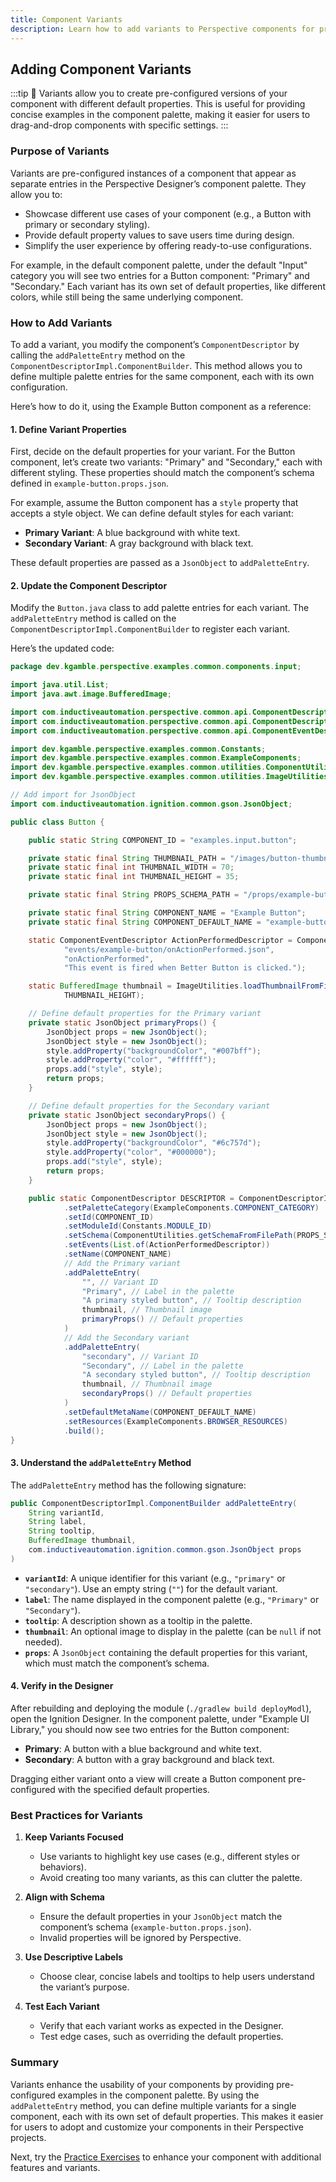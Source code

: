 ```yaml
---
title: Component Variants
description: Learn how to add variants to Perspective components for pre-configured examples
---
```


## Adding Component Variants

:::tip 📝
Variants allow you to create pre-configured versions of your component with different default properties. This is useful for providing concise examples in the component palette, making it easier for users to drag-and-drop components with specific settings.
:::

### Purpose of Variants

Variants are pre-configured instances of a component that appear as separate entries in the Perspective Designer’s component palette. They allow you to:

- Showcase different use cases of your component (e.g., a Button with primary or secondary styling).
- Provide default property values to save users time during design.
- Simplify the user experience by offering ready-to-use configurations.

For example, in the default component palette, under the default "Input" category you will see two entries for a Button component: "Primary" and "Secondary." Each variant has its own set of default properties, like different colors, while still being the same underlying component.

### How to Add Variants

To add a variant, you modify the component’s `ComponentDescriptor` by calling the `addPaletteEntry` method on the `ComponentDescriptorImpl.ComponentBuilder`. This method allows you to define multiple palette entries for the same component, each with its own configuration.

Here’s how to do it, using the Example Button component as a reference:

#### 1. Define Variant Properties

First, decide on the default properties for your variant. For the Button component, let’s create two variants: "Primary" and "Secondary," each with different styling. These properties should match the component’s schema defined in `example-button.props.json`.

For example, assume the Button component has a `style` property that accepts a style object. We can define default styles for each variant:

- **Primary Variant**: A blue background with white text.
- **Secondary Variant**: A gray background with black text.

These default properties are passed as a `JsonObject` to `addPaletteEntry`.

#### 2. Update the Component Descriptor

Modify the `Button.java` class to add palette entries for each variant. The `addPaletteEntry` method is called on the `ComponentDescriptorImpl.ComponentBuilder` to register each variant.

Here’s the updated code:

```java title="common/src/main/java/dev/kgamble/perspective/examples/common/components/input/Button.java"
package dev.kgamble.perspective.examples.common.components.input;

import java.util.List;
import java.awt.image.BufferedImage;

import com.inductiveautomation.perspective.common.api.ComponentDescriptor;
import com.inductiveautomation.perspective.common.api.ComponentDescriptorImpl;
import com.inductiveautomation.perspective.common.api.ComponentEventDescriptor;

import dev.kgamble.perspective.examples.common.Constants;
import dev.kgamble.perspective.examples.common.ExampleComponents;
import dev.kgamble.perspective.examples.common.utilities.ComponentUtilities;
import dev.kgamble.perspective.examples.common.utilities.ImageUtilities;

// Add import for JsonObject
import com.inductiveautomation.ignition.common.gson.JsonObject;

public class Button {

    public static String COMPONENT_ID = "examples.input.button";

    private static final String THUMBNAIL_PATH = "/images/button-thumbnail.png";
    private static final int THUMBNAIL_WIDTH = 70;
    private static final int THUMBNAIL_HEIGHT = 35;

    private static final String PROPS_SCHEMA_PATH = "/props/example-button.props.json";

    private static final String COMPONENT_NAME = "Example Button";
    private static final String COMPONENT_DEFAULT_NAME = "example-button";

    static ComponentEventDescriptor ActionPerformedDescriptor = ComponentUtilities.getEventDescriptor(
            "events/example-button/onActionPerformed.json",
            "onActionPerformed",
            "This event is fired when Better Button is clicked.");

    static BufferedImage thumbnail = ImageUtilities.loadThumbnailFromFilePath(THUMBNAIL_PATH, THUMBNAIL_WIDTH,
            THUMBNAIL_HEIGHT);

    // Define default properties for the Primary variant
    private static JsonObject primaryProps() {
        JsonObject props = new JsonObject();
        JsonObject style = new JsonObject();
        style.addProperty("backgroundColor", "#007bff");
        style.addProperty("color", "#ffffff");
        props.add("style", style);
        return props;
    }

    // Define default properties for the Secondary variant
    private static JsonObject secondaryProps() {
        JsonObject props = new JsonObject();
        JsonObject style = new JsonObject();
        style.addProperty("backgroundColor", "#6c757d");
        style.addProperty("color", "#000000");
        props.add("style", style);
        return props;
    }

    public static ComponentDescriptor DESCRIPTOR = ComponentDescriptorImpl.ComponentBuilder.newBuilder()
            .setPaletteCategory(ExampleComponents.COMPONENT_CATEGORY)
            .setId(COMPONENT_ID)
            .setModuleId(Constants.MODULE_ID)
            .setSchema(ComponentUtilities.getSchemaFromFilePath(PROPS_SCHEMA_PATH))
            .setEvents(List.of(ActionPerformedDescriptor))
            .setName(COMPONENT_NAME)
            // Add the Primary variant
            .addPaletteEntry(
                "", // Variant ID
                "Primary", // Label in the palette
                "A primary styled button", // Tooltip description
                thumbnail, // Thumbnail image
                primaryProps() // Default properties
            )
            // Add the Secondary variant
            .addPaletteEntry(
                "secondary", // Variant ID
                "Secondary", // Label in the palette
                "A secondary styled button", // Tooltip description
                thumbnail, // Thumbnail image
                secondaryProps() // Default properties
            )
            .setDefaultMetaName(COMPONENT_DEFAULT_NAME)
            .setResources(ExampleComponents.BROWSER_RESOURCES)
            .build();
}
```

#### 3. Understand the `addPaletteEntry` Method

The `addPaletteEntry` method has the following signature:

```java
public ComponentDescriptorImpl.ComponentBuilder addPaletteEntry(
    String variantId,
    String label,
    String tooltip,
    BufferedImage thumbnail,
    com.inductiveautomation.ignition.common.gson.JsonObject props
)
```

- **`variantId`**: A unique identifier for this variant (e.g., `"primary"` or `"secondary"`). Use an empty string (`""`) for the default variant.
- **`label`**: The name displayed in the component palette (e.g., `"Primary"` or `"Secondary"`).
- **`tooltip`**: A description shown as a tooltip in the palette.
- **`thumbnail`**: An optional image to display in the palette (can be `null` if not needed).
- **`props`**: A `JsonObject` containing the default properties for this variant, which must match the component’s schema.

#### 4. Verify in the Designer

After rebuilding and deploying the module (`./gradlew build deployModl`), open the Ignition Designer. In the component palette, under "Example UI Library," you should now see two entries for the Button component:

- **Primary**: A button with a blue background and white text.
- **Secondary**: A button with a gray background and black text.

Dragging either variant onto a view will create a Button component pre-configured with the specified default properties.

### Best Practices for Variants

1. **Keep Variants Focused**
   - Use variants to highlight key use cases (e.g., different styles or behaviors).
   - Avoid creating too many variants, as this can clutter the palette.

2. **Align with Schema**
   - Ensure the default properties in your `JsonObject` match the component’s schema (`example-button.props.json`).
   - Invalid properties will be ignored by Perspective.

3. **Use Descriptive Labels**
   - Choose clear, concise labels and tooltips to help users understand the variant’s purpose.

4. **Test Each Variant**
   - Verify that each variant works as expected in the Designer.
   - Test edge cases, such as overriding the default properties.

### Summary

Variants enhance the usability of your components by providing pre-configured examples in the component palette. By using the `addPaletteEntry` method, you can define multiple variants for a single component, each with its own set of default properties. This makes it easier for users to adopt and customize your components in their Perspective projects.

Next, try the [Practice Exercises](practice) to enhance your component with additional features and variants.
